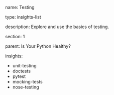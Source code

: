 name: Testing

type: insights-list

description: Explore and use the basics of testing.

section: 1

parent: Is Your Python Healthy?

insights:
  - unit-testing
  - doctests
  - pytest
  - mocking-tests
  - nose-testing
